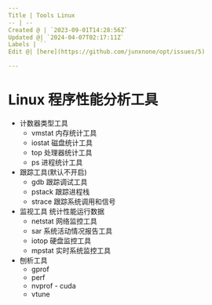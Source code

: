 ```yaml
---
Title | Tools Linux
-- | --
Created @ | `2023-09-01T14:28:56Z`
Updated @| `2024-04-07T02:17:11Z`
Labels | ``
Edit @| [here](https://github.com/junxnone/opt/issues/5)

---
```

# Linux 程序性能分析工具
- 计数器类型工具
  - vmstat 内存统计工具
  - iostat 磁盘统计工具
  - top 处理器统计工具
  - ps 进程统计工具
- 跟踪工具(默认不开启)
  - gdb 跟踪调试工具
  - pstack 跟踪进程栈
  - strace 跟踪系统调用和信号
- 监视工具 统计性能运行数据
  - netstat 网络监控工具
  - sar 系统活动情况报告工具
  - iotop 硬盘监控工具
  - mpstat 实时系统监控工具
- 刨析工具
  - gprof
  - perf
  - nvprof - cuda
  - vtune
